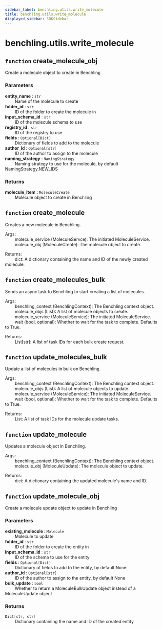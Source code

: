 ```yaml
---
sidebar_label: benchling.utils.write_molecule
title: benchling.utils.write_molecule
displayed_sidebar: SDKSidebar
--- 
```



# benchling.utils.write_molecule


## `function` create_molecule_obj
  
Create a molecule object to create in Benchling  
  
### Parameters  
  
**entity_name** : `str`  
&nbsp; &nbsp; &nbsp; &nbsp; Name of the molecule to create  
**folder_id** : `str`  
&nbsp; &nbsp; &nbsp; &nbsp; ID of the folder to create the molecule in  
**input_schema_id** : `str`  
&nbsp; &nbsp; &nbsp; &nbsp; ID of the molecule schema to use  
**registry_id** : `str`  
&nbsp; &nbsp; &nbsp; &nbsp; ID of the registry to use  
**fields** : `Optional[Dict]`  
&nbsp; &nbsp; &nbsp; &nbsp; Dictionary of fields to add to the molecule  
**author_id** : `Optional[str]`  
&nbsp; &nbsp; &nbsp; &nbsp; ID of the author to assign to the molecule  
**naming_strategy** : `NamingStrategy`  
&nbsp; &nbsp; &nbsp; &nbsp; Naming strategy to use for the molecule, by default NamingStrategy.NEW_IDS  
  
### Returns  
  
**molecule_item** : `MoleculeCreate`  
&nbsp; &nbsp; &nbsp; &nbsp; Molecule object to create in Benchling  


## `function` create_molecule
  
Creates a new molecule in Benchling.  
  
Args:  
&nbsp; &nbsp; &nbsp; &nbsp; molecule_service (MoleculeServce): The initiated MoleculeService.  
&nbsp; &nbsp; &nbsp; &nbsp; molecule_obj (MoleculeCreate): The molecule object to create.  
  
Returns:  
&nbsp; &nbsp; &nbsp; &nbsp; dict: A dictionary containing the name and ID of the newly created molecule.  


## `function` create_molecules_bulk
  
Sends an async task to Benchling to start creating a list of molecules.  
  
Args:  
&nbsp; &nbsp; &nbsp; &nbsp; benchling_context (BenchlingContext): The Benchling context object.  
&nbsp; &nbsp; &nbsp; &nbsp; molecule_objs (List): A list of molecule objects to create.  
&nbsp; &nbsp; &nbsp; &nbsp; molecule_service (MoleculeService): The initiated MoleculeService.  
&nbsp; &nbsp; &nbsp; &nbsp; wait (bool, optional): Whether to wait for the task to complete. Defaults to True.  
  
Returns:  
&nbsp; &nbsp; &nbsp; &nbsp; List[str]: A list of task IDs for each bulk create request.  


## `function` update_molecules_bulk
  
Update a list of molecules in bulk on Benchling.  
  
Args:  
&nbsp; &nbsp; &nbsp; &nbsp; benchling_context (BenchlingContext): The Benchling context object.  
&nbsp; &nbsp; &nbsp; &nbsp; molecule_objs (List): A list of molecule objects to update.  
&nbsp; &nbsp; &nbsp; &nbsp; molecule_service (MoleculeService): The initiated MoleculeService.  
&nbsp; &nbsp; &nbsp; &nbsp; wait (bool, optional): Whether to wait for the task to complete. Defaults to True.  
  
Returns:  
&nbsp; &nbsp; &nbsp; &nbsp; List: A list of task IDs for the molecule update tasks.  


## `function` update_molecule
  
Updates a molecule object in Benchling.  
  
Args:  
&nbsp; &nbsp; &nbsp; &nbsp; benchling_context (BenchlingContext): The Benchling context object.  
&nbsp; &nbsp; &nbsp; &nbsp; molecule_obj (MoleculeUpdate): The molecule object to update.  
  
Returns:  
&nbsp; &nbsp; &nbsp; &nbsp; dict: A dictionary containing the updated molecule's name and ID.  


## `function` update_molecule_obj
  
Create a molecule update object to update in Benchling  
  
### Parameters  
  
**existing_molecule** : `Molecule`  
&nbsp; &nbsp; &nbsp; &nbsp; Molecule to update  
**folder_id** : `str`  
&nbsp; &nbsp; &nbsp; &nbsp; ID of the folder to create the entity in  
**input_schema_id** : `str`  
&nbsp; &nbsp; &nbsp; &nbsp; ID of the schema to use for the entity  
**fields** : `Optional[Dict]`  
&nbsp; &nbsp; &nbsp; &nbsp; Dictionary of fields to add to the entity, by default None  
**author_id** : `Optional[str]`  
&nbsp; &nbsp; &nbsp; &nbsp; ID of the author to assign to the entity, by default None  
**bulk_update** : `bool`  
&nbsp; &nbsp; &nbsp; &nbsp; Whether to return a MoleculeBulkUpdate object instead of a MoleculeUpdate object  
  
### Returns  
  
`Dict[str, str]`  
&nbsp; &nbsp; &nbsp; &nbsp; Dictionary containing the name and ID of the created entity  
